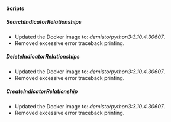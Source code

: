 
#### Scripts
##### SearchIndicatorRelationships
- Updated the Docker image to: *demisto/python3:3.10.4.30607*.
- Removed excessive error traceback printing.
##### DeleteIndicatorRelationships
- Updated the Docker image to: *demisto/python3:3.10.4.30607*.
- Removed excessive error traceback printing.
##### CreateIndicatorRelationship
- Updated the Docker image to: *demisto/python3:3.10.4.30607*.
- Removed excessive error traceback printing.